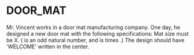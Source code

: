 # DOOR_MAT
Mr. Vincent works in a door mat manufacturing company. One day, he designed a new door mat with the following specifications:  Mat size must be X. ( is an odd natural number, and  is  times .) The design should have 'WELCOME' written in the center. 
